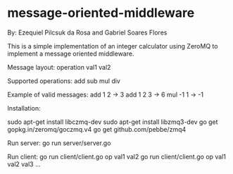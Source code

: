 # message-oriented-middleware

By: Ezequiel Pilcsuk da Rosa and Gabriel Soares Flores



This is a simple implementation of an integer calculator using ZeroMQ to implement a message oriented middleware.

Message layout:
operation val1 val2

Supported operations:
add
sub
mul
div

Example of valid messages:
add 1 2     -> 3
add 1 2 3   -> 6
mul -1 1    -> -1

Installation:

sudo apt-get install libczmq-dev
sudo apt-get install libzmq3-dev
go get gopkg.in/zeromq/goczmq.v4
go get github.com/pebbe/zmq4

Run server:
go run server/server.go

Run client:
go run client/client.go op val1 val2
go run client/client.go op val1 val2 val3 ...
